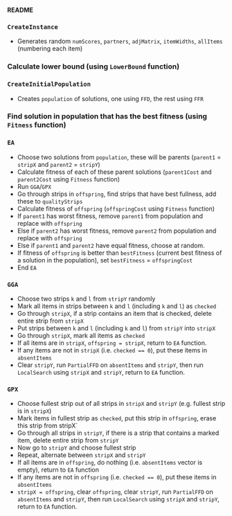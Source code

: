**README**

### `CreateInstance`
* Generates random `numScores`, `partners`, `adjMatrix`, `itemWidths`, `allItems` (numbering each item)

### Calculate lower bound (using `LowerBound` function)

### `CreateInitialPopulation`
* Creates `population` of solutions, one using `FFD`, the rest using `FFR`

### Find solution in population that has the best fitness (using `Fitness` function)

### `EA`
* Choose two solutions from `population`, these will be parents (`parent1` = `stripX` and `parent2` = `stripY`)
* Calculate fitness of each of these parent solutions (`parent1Cost` and `parent2Cost` using `Fitness` function)
* Run `GGA`/`GPX`
* Go through strips in `offspring`, find strips that have best fullness, add these to `qualityStrips`
* Calculate fitness of `offspring` (`offspringCost` using `Fitness` function)
* If `parent1` has worst fitness, remove `parent1` from population and replace with `offspring`
* Else if `parent2` has worst fitness, remove `parent2` from population and replace with `offspring`
* Else if `parent1` and `parent2` have equal fitness, choose at random.
* If fitness of `offspring` is better than `bestFitness` (current best fitness of a solution in the population), set `bestFitness` = `offspringCost`
* End `EA`

### `GGA`
* Choose two strips `k` and `l` from `stripY` randomly
* Mark all items in strips between `k` and `l` (including `k` and `l`) as `checked`
* Go through `stripX`, if a strip contains an item that is checked, delete entire strip from `stripX`
* Put strips between `k` and `l` (including `k` and `l`) from `stripY` into `stripX`
* Go through `stripX`, mark all items as `checked`
* If all items are in `stripX`, `offspring = stripX`, return to `EA` function.
* If any items are not in `stripX` (i.e. `checked == 0`), put these items in `absentItems`
* Clear `stripY`, run `PartialFFD` on `absentItems` and `stripY`, then run `LocalSearch` using `stripX` and `stripY`, return to `EA` function.

### `GPX`
* Choose fullest strip out of all strips in `stripX` and `stripY` (e.g. fullest strip is in `stripX`)
* Mark items in fullest strip as `checked`, put this strip in `offspring`, erase this strip from stripX`
* Go through all strips in `stripY`, if there is a strip that contains a marked item, delete entire strip from `stripY`
* Now go to `stripY` and choose fullest strip
* Repeat, alternate between `stripX` and `stripY`
* If all items are in `offspring`, do nothing (i.e. `absentItems` vector is empty), return to `EA` function
* If any items are not in `offspring` (i.e. `checked == 0`), put these items in `absentItems`
* `stripX = offspring`, clear `offspring`, clear `stripY`, run `PartialFFD` on `absentItems` and `stripY`, then run `LocalSearch` using `stripX` and `stripY`, return to `EA` function.






































